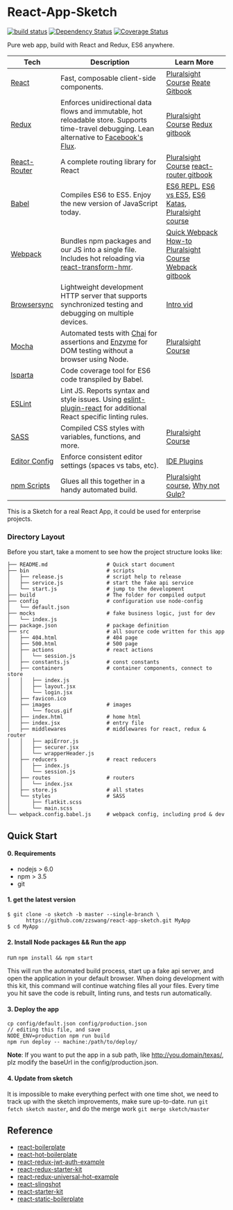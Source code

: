 # React-App-Sketch

[![build status](https://img.shields.io/travis/coryhouse/react-slingshot.svg?style=flat-square)](https://travis-ci.org/coryhouse/react-slingshot)
[![Dependency Status](https://david-dm.org/coryhouse/react-slingshot.svg?style=flat-square)](https://david-dm.org/coryhouse/react-slingshot)
[![Coverage Status](https://coveralls.io/repos/github/coryhouse/react-slingshot/badge.svg?branch=master)](https://coveralls.io/github/coryhouse/react-slingshot?branch=master)

Pure web app, build with React and Redux, ES6 anywhere. 

| **Tech** | **Description** |**Learn More**|
|----------|-------|---|
|  [React](https://facebook.github.io/react/)  |   Fast, composable client-side components.    | [Pluralsight Course](https://www.pluralsight.com/courses/react-flux-building-applications) [Reate Gitbook](https://hulufei.gitbooks.io/react-tutorial/content) |
|  [Redux](http://redux.js.org) |  Enforces unidirectional data flows and immutable, hot reloadable store. Supports time-travel debugging. Lean alternative to [Facebook's Flux](https://facebook.github.io/flux/docs/overview.html).| [Pluralsight Course](http://www.pluralsight.com/courses/react-redux-react-router-es6)  [Redux gitbook](http://cn.redux.js.org/index.html)  |
|  [React-Router](https://github.com/reactjs/react-router) | A complete routing library for React | [Pluralsight Course](https://www.pluralsight.com/courses/react-flux-building-applications)  [react-router gitbook](http://react-guide.github.io/react-router-cn)|
|  [Babel](http://babeljs.io) |  Compiles ES6 to ES5. Enjoy the new version of JavaScript today.     | [ES6 REPL](https://babeljs.io/repl/), [ES6 vs ES5](http://es6-features.org), [ES6 Katas](http://es6katas.org), [Pluralsight course](https://www.pluralsight.com/courses/javascript-fundamentals-es6)    |
| [Webpack](http://webpack.github.io) | Bundles npm packages and our JS into a single file. Includes hot reloading via [react-transform-hmr](https://www.npmjs.com/package/react-transform-hmr). | [Quick Webpack How-to](https://github.com/petehunt/webpack-howto) [Pluralsight Course](https://www.pluralsight.com/courses/webpack-fundamentals) [Webpack gitbook](http://zhaoda.net/webpack-handbook)|
| [Browsersync](https://www.browsersync.io/) | Lightweight development HTTP server that supports synchronized testing and debugging on multiple devices. | [Intro vid](https://www.youtube.com/watch?time_continue=1&v=heNWfzc7ufQ)|
| [Mocha](http://mochajs.org) | Automated tests with [Chai](http://chaijs.com/) for assertions and [Enzyme](https://github.com/airbnb/enzyme) for DOM testing without a browser using Node. | [Pluralsight Course](https://www.pluralsight.com/courses/testing-javascript) |
| [Isparta](https://github.com/douglasduteil/isparta) | Code coverage tool for ES6 code transpiled by Babel. | |
| [ESLint](http://eslint.org/)| Lint JS. Reports syntax and style issues. Using [eslint-plugin-react](https://github.com/yannickcr/eslint-plugin-react) for additional React specific linting rules. | |
| [SASS](http://sass-lang.com/) | Compiled CSS styles with variables, functions, and more. | [Pluralsight Course](https://www.pluralsight.com/courses/better-css)|
| [Editor Config](http://editorconfig.org) | Enforce consistent editor settings (spaces vs tabs, etc). | [IDE Plugins](http://editorconfig.org/#download) |
| [npm Scripts](https://docs.npmjs.com/misc/scripts)| Glues all this together in a handy automated build. | [Pluralsight course](https://www.pluralsight.com/courses/npm-build-tool-introduction), [Why not Gulp?](https://medium.com/@housecor/why-i-left-gulp-and-grunt-for-npm-scripts-3d6853dd22b8#.vtaziro8n)  |

This is a Sketch for a real React App, it could be used for enterprise projects.


### Directory Layout

Before you start, take a moment to see how the project structure looks like:

```
├── README.md                   # Quick start document
├── bin                         # scripts
│   ├── release.js              # script help to release
│   ├── service.js              # start the fake api service
│   └── start.js                # jump to the development
├── build                       # The folder for compiled output
├── config                      # configuration use node-config
│   └── default.json
├── mocks                       # fake business logic, just for dev
│   └── index.js
├── package.json                # package definition
├── src                         # all source code written for this app
│   ├── 404.html                # 404 page
│   ├── 500.html                # 500 page
│   ├── actions                 # react actions 
│   │   └── session.js
│   ├── constants.js            # const constants
│   ├── containers              # container components, connect to store
│   │   ├── index.js
│   │   ├── layout.jsx
│   │   └── login.jsx
│   ├── favicon.ico
│   ├── images                  # images
│   │   └── focus.gif
│   ├── index.html              # home html
│   ├── index.jsx               # entry file
│   ├── middlewares             # middlewares for react, redux & router
│   │   ├── apiError.js
│   │   ├── securer.jsx
│   │   └── wrapperHeader.js
│   ├── reducers                # react reducers
│   │   ├── index.js
│   │   └── session.js
│   ├── routes                  # routers
│   │   └── index.jsx
│   ├── store.js                # all states
│   └── styles                  # SASS
│       ├── flatkit.scss
│       └── main.scss
└── webpack.config.babel.js     # webpack config, including prod & dev
```



## Quick Start

#### 0. **Requirements**

* nodejs > 6.0
* npm > 3.5
* git

#### 1. **get the latest version**

```
$ git clone -o sketch -b master --single-branch \
      https://github.com/zzswang/react-app-sketch.git MyApp
$ cd MyApp
```

#### 2. **Install Node packages && Run the app**

run `npm install && npm start`

This will run the automated build process, start up a fake api server, and open the application in your default browser. When doing development with this kit, this command will continue watching files all your files. Every time you hit save the code is rebuilt, linting runs, and tests run automatically. 

#### 3. **Deploy the app** 

```
cp config/default.json config/production.json
// editing this file, and save
NODE_ENV=production npm run build
npm run deploy -- machine:/path/to/deploy/
```

**Note**: If you want to put the app in a sub path, like http://you.domain/texas/, plz modify the baseUrl in the config/production.json.

#### 4. **Update from sketch**
It is impossible to make everything perfect with one time shot, we need to track up with the sketch improvements, make sure up-to-date.
run `git fetch sketch master`, and do the merge work `git merge sketch/master`


## Reference
- [react-boilerplate](https://github.com/mxstbr/react-boilerplate)
- [react-hot-boilerplate](https://github.com/gaearon/react-hot-boilerplate)
- [react-redux-jwt-auth-example](https://github.com/joshgeller/react-redux-jwt-auth-example)
- [react-redux-starter-kit](https://github.com/davezuko/react-redux-starter-kit)
- [react-redux-universal-hot-example](https://github.com/erikras/react-redux-universal-hot-example)
- [react-slingshot](https://github.com/coryhouse/react-slingshot)
- [react-starter-kit](https://github.com/kriasoft/react-starter-kit)
- [react-static-boilerplate](https://github.com/kriasoft/react-static-boilerplate)
